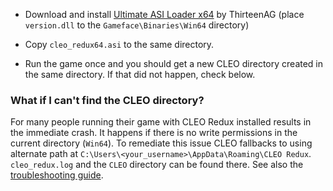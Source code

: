 
- Download and install [Ultimate ASI Loader x64](https://github.com/ThirteenAG/Ultimate-ASI-Loader/releases/download/x64-latest/version.zip) by ThirteenAG (place `version.dll` to the `Gameface\Binaries\Win64` directory)
- Copy `cleo_redux64.asi` to the same directory.

- Run the game once and you should get a new CLEO directory created in the same directory. If that did not happen, check below.

### What if I can't find the CLEO directory?

For many people running their game with CLEO Redux installed results in the immediate crash. It happens if there is no write permissions in the current directory (`Win64`). To remediate this issue CLEO fallbacks to using alternate path at `C:\Users\<your_username>\AppData\Roaming\CLEO Redux`. `cleo_redux.log` and the `CLEO` directory can be found there. See also the [troubleshooting guide](TROUBLESHOOTING.md).
